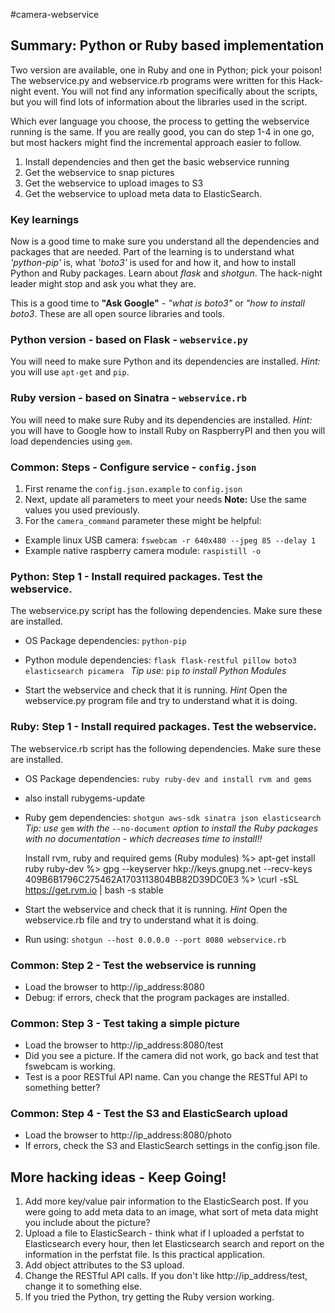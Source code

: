 #camera-webservice

## Summary: Python or Ruby based implementation
Two version are available, one in Ruby and one in Python; pick your poison! The webservice.py and webservice.rb programs were written for this Hack-night event.  You will not find any information specifically about the scripts, but you will find lots of information about the libraries used in the script.  

Which ever language you choose, the process to getting the webservice running is the same.  If you are really good, you can do step 1-4 in one go, but most hackers might find the incremental approach easier to follow.  

1. Install dependencies and then get the basic webservice running
2. Get the webservice to snap pictures
3. Get the webservice to upload images to S3
4. Get the webservice to upload meta data to ElasticSearch.

### Key learnings
Now is a good time to make sure you understand all the dependencies and packages that are needed.  Part of the learning is to understand what *'python-pip'* is, what *'boto3'* is used for and how it, and how to install Python and Ruby packages.  Learn about *flask* and *shotgun*.  The hack-night leader might stop and ask you what they are.

This is a good time to **"Ask Google"** - *"what is boto3"* or *"how to install boto3*.  These are all open source libraries and tools.    

### Python version - based on Flask - `webservice.py` ###
You will need to make sure Python and its dependencies are installed.  *Hint:* you will use `apt-get` and `pip`.

### Ruby version - based on Sinatra - `webservice.rb` ###
You will need to make sure Ruby and its dependencies are installed.  *Hint:* you will have to Google how to install Ruby on RaspberryPI and then you will load dependencies using `gem`.

### Common: Steps - Configure service - `config.json` ###
1. First rename the `config.json.example` to `config.json`
2. Next, update all parameters to meet your needs
**Note:** Use the same values you used previously.  
3. For the `camera_command` parameter these might be helpful:
  * Example linux USB camera: `fswebcam -r 640x480 --jpeg 85 --delay 1`
  * Example native raspberry camera module: `raspistill -o`

### Python: Step 1 - Install required packages.  Test the webservice.
The webservice.py script has the following dependencies. Make sure these are installed.
* OS Package dependencies: `python-pip`
* Python module dependencies: `flask flask-restful pillow boto3 elasticsearch picamera `
*Tip use:* `pip` *to install Python Modules*

* Start the webservice and check that it is running.
*Hint* Open the webservice.py program file and try to understand what it is doing.


### Ruby: Step 1 - Install required packages.  Test the webservice.
The webservice.rb script has the following dependencies. Make sure these are installed.
* OS Package dependencies: `ruby ruby-dev and install rvm and gems`
*    also install rubygems-update
* Ruby gem dependencies: `shotgun aws-sdk sinatra json elasticsearch`
*Tip:  use* `gem` *with the* `--no-document` *option to install the Ruby packages with no documentation - which decreases time to install!!*

    Install rvm, ruby and required gems (Ruby modules)
    %> apt-get install ruby ruby-dev
    %> gpg --keyserver hkp://keys.gnupg.net --recv-keys \
           409B6B1796C275462A1703113804BB82D39DC0E3
    %> \curl -sSL https://get.rvm.io | bash -s stable

* Start the webservice and check that it is running.
*Hint* Open the webservice.rb file and try to understand what it is doing.
* Run using: `shotgun --host 0.0.0.0 --port 8080 webservice.rb`


### Common: Step 2 - Test the webservice is running
* Load the browser to http://ip_address:8080  
* Debug: if errors, check that the program packages are installed.

### Common: Step 3 - Test taking a simple picture
* Load the browser to http://ip_address:8080/test
* Did you see a picture.  If the camera did not work, go back and test that fswebcam is working.
* Test is a poor RESTful API name. Can you change the RESTful API to something better?

### Common: Step 4 - Test the S3 and ElasticSearch upload
* Load the browser to http://ip_address:8080/photo
* If errors, check the S3 and ElasticSearch settings in the config.json file.


## More hacking ideas - Keep Going!
1. Add more key/value pair information to the ElasticSearch post.  If you were going to add meta data to an image, what sort of meta data might you include about the picture?
2. Upload a file to ElasticSearch - think what if I uploaded a perfstat to Elasticsearch every hour, then let Elasticsearch search and report on the information in the perfstat file.  Is this practical application.
3. Add object attributes to the S3 upload.  
4. Change the RESTful API calls.  If you don't like http://ip_address/test, change it to something else.  
5. If you tried the Python, try getting the Ruby version working.
